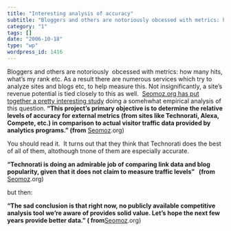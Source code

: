 ```yaml
---
title: "Interesting analysis of accuracy"
subtitle: "Bloggers and others are notoriously obcessed with metrics: how many hits, what’s my rank etc. As a ..."
category: "1"
tags: []
date: "2006-10-18"
type: "wp"
wordpress_id: 1416
---
```

Bloggers and others are notoriously  obcessed with metrics: how many hits, what’s my rank etc. As a result there are numerous services which try to analyze sites and blogs etc, to help measure this. Not insignificantly, a site’s revenue potential is tied closely to this as well.  [Seomoz.org has put together a pretty interesting study](http://www.seomoz.org/articles/search-blog-stats.php) doing a somehwhat empirical analysis of this question. 
**“This project’s primary objective is to determine the relative levels of 
 accuracy for external metrics (from sites like Technorati, Alexa, Compete, 
 etc.) in comparison to actual visitor traffic data provided by analytics 
 programs.” (from** [Seomoz](http://www.seomoz.org/articles/search-blog-stats.php).org)

You should read it.  It turns out that they think that Technorati does the best of all of them, altothough tnone of them are especially accurate.

**“Technorati is doing an admirable job of comparing link data and blog 
 popularity, given that it does not claim to measure traffic levels”   (from** [Seomoz](http://www.seomoz.org/articles/search-blog-stats.php).org)

but then:

**“The sad conclusion is that right now, no publicly available competitive 
 analysis tool we’re aware of provides solid value. Let’s hope the next few 
 years provide better data.” ( from**[Seomoz](http://www.seomoz.org/articles/search-blog-stats.php).org)